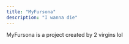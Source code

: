 ```yaml
---
title: "MyFursona"
description: "I wanna die"
---
```


MyFursona is a project created by 2 virgins lol